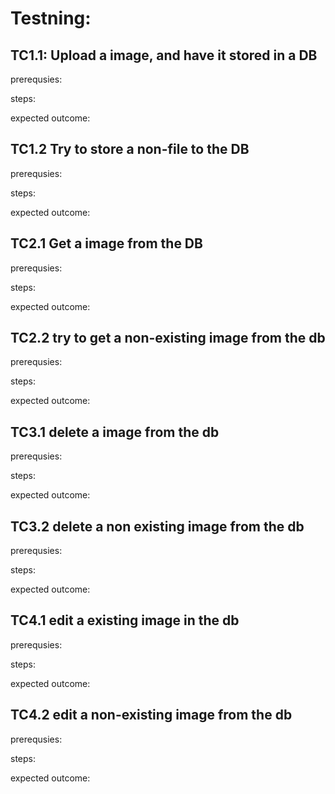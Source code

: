 # Testning:


## TC1.1: Upload a image, and have it stored in a DB

prerequsies:

steps:

expected outcome:




## TC1.2 Try to store a non-file to the DB

prerequsies:

steps:

expected outcome:

## TC2.1 Get a image from the DB

prerequsies:

steps:

expected outcome:

## TC2.2 try to get a non-existing image from the db

prerequsies:

steps:

expected outcome:

## TC3.1 delete a image from the db

prerequsies:

steps:

expected outcome:

## TC3.2 delete a non existing image from the db

prerequsies:

steps:

expected outcome:

## TC4.1 edit a existing image in the db

prerequsies:

steps:

expected outcome:

## TC4.2 edit a non-existing image from the db

prerequsies:

steps:

expected outcome:
